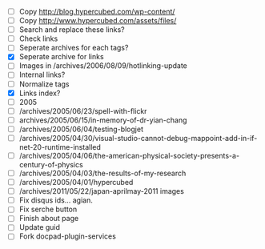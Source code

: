 - [ ] Copy http://blog.hypercubed.com/wp-content/
- [ ] Copy http://www.hypercubed.com/assets/files/
- [ ] Search and replace these links?
- [ ] Check links
- [ ] Seperate archives for each tags?
- [x] Seperate archive for links
- [ ] Images in /archives/2006/08/09/hotlinking-update
- [ ] Internal links?
- [ ] Normalize tags
- [x] Links index?
- [ ] 2005
- [ ] /archives/2005/06/23/spell-with-flickr
- [ ] archives/2005/06/15/in-memory-of-dr-yian-chang
- [ ] /archives/2005/06/04/testing-blogjet
- [ ] /archives/2005/04/30/visual-studio-cannot-debug-mappoint-add-in-if-net-20-runtime-installed
- [ ] /archives/2005/04/06/the-american-physical-society-presents-a-century-of-physics
- [ ] /archives/2005/04/03/the-results-of-my-research
- [ ] /archives/2005/04/01/hypercubed
- [ ] /archives/2011/05/22/japan-aprilmay-2011 images
- [ ] Fix disqus ids... agian.
- [ ] Fix serche button
- [ ] Finish about page
- [ ] Update guid
- [ ] Fork docpad-plugin-services
